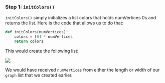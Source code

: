 <!-- title={initColors()} -->

<!-- concepts={Lists} -->

<!--badges={Python:30,Algorithms:30}-->

### Step 1: `initColors()`

`initColors()` simply initializes a list colors that holds numVertices 0s and returns the list. Here is the code that allows us to do that:

```Python
def initColors(numVertices):
    colors = [0] * numVertices
    return colors
```

This would create the following list:

![](https://i.imgur.com/9eKsdln.png)

We would have received `numVertices` from either the length or width of our `graph` list that we created earlier.
